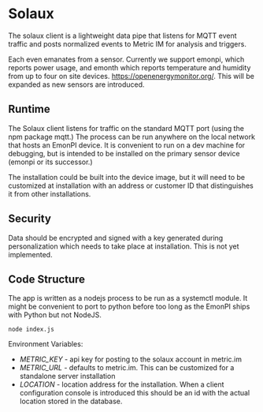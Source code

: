 # Solaux

The solaux client is a lightweight data pipe that listens for MQTT
event traffic and posts normalized events to Metric IM for analysis
and triggers.

Each even emanates from a sensor. Currently we support emonpi, which
reports power usage, and emonth which reports temperature and humidity
from up to four on site devices. https://openenergymonitor.org/. This
will be expanded as new sensors are introduced.

## Runtime

The Solaux client listens for traffic on the standard MQTT port (using
the npm package mqtt.) The process can be run anywhere on the local
network that hosts an EmonPI device. It is convenient to run on a dev
machine for debugging, but is intended to be installed on the primary
sensor device (emonpi or its successor.)

The installation could be built into the device image, but it will need
to be customized at installation with an address or customer ID that 
distinguishes it from other installations.

## Security

Data should be encrypted and signed with a key generated during personalization
which needs to take place at installation. This is not yet implemented.

## Code Structure

The app is written as a nodejs process to be run as a systemctl module. It
might be convenient to port to python before too long as the EmonPI ships
with Python but not NodeJS.

```ssh
node index.js
```
Environment Variables:
* *METRIC_KEY* - api key for posting to the solaux account in metric.im
* *METRIC_URL* - defaults to metric.im. This can be customized for a standalone server installation
* *LOCATION* - location address for the installation. When a client configuration console is introduced this should be an id with the actual location stored in the database.
